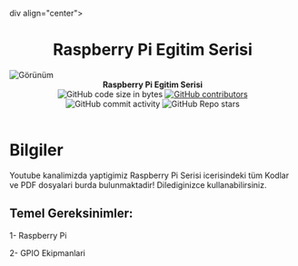div align="center">
<h1 align="center">Raspberry Pi Egitim Serisi</h1>
<img align="center" alt="Görünüm" src="IMG/image.jpg" >
</div>
<br>


<div align="center">
  <strong>Raspberry Pi Egitim Serisi</strong>
  <br>
  <img alt="GitHub code size in bytes" src="https://img.shields.io/github/languages/code-size/Saizzou/Raspberry_Pi_Education_TR/">
  <a href="https://github.com/Saizzou/Raspberry_Pi_Education_TR//graphs/contributors"><img alt="GitHub contributors" src="https://img.shields.io/github/contributors/Saizzou/Raspberry_Pi_Education_TR/"></a>
  <img alt="GitHub commit activity" src="https://img.shields.io/github/commit-activity/m/Saizzou/Raspberry_Pi_Education_TR/">
  <img alt="GitHub Repo stars" src="https://img.shields.io/github/stars/Saizzou/Raspberry_Pi_Education_TR/">
</div>

<br />

# Bilgiler
Youtube kanalimizda yaptigimiz Raspberry Pi Serisi icerisindeki tüm Kodlar ve PDF dosyalari burda bulunmaktadir! Dilediginizce kullanabilirsiniz.

## Temel Gereksinimler:
1- Raspberry Pi

2- GPIO Ekipmanlari
